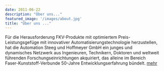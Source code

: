 ```yaml
---
date: 2011-06-22
description: "Über uns..."
featured_image: '/images/about.jpg'
title: "Über uns ..."
---
```

Für die Herausforderung FKV-Produkte mit optimiertem Preis-Leistungsgefüge mit innovativer Automatisierungstechnologie herzustellen, hat die Automation Steeg und Hoffmeyer GmbH ein junges und dynamisches Netzwerk aus Ingenieuren, Technikern, Doktoren und weltweit führenden Forschungseinrichtungen akquiriert, das alleine im Bereich Faser-Kunststoff-Verbunde 50-Jahre Entwicklungserfahrung bündelt. [mehr](/link/)